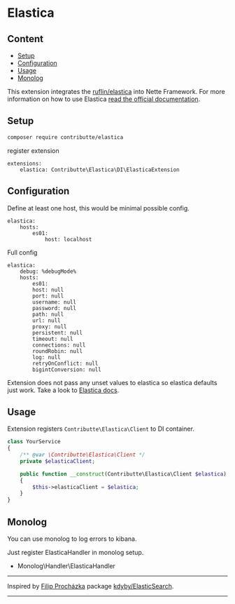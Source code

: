 # Elastica

## Content

- [Setup](#usage)
- [Configuration](#configuration)
- [Usage](#usage)
- [Monolog](#monolog)

This extension integrates the [ruflin/elastica](https://github.com/ruflin/Elastica) into Nette Framework.
For more information on how to use Elastica [read the official documentation](http://Elastica.io/).

## Setup

```bash
composer require contributte/elastica
```
register extension

```neon
extensions:
	elastica: Contributte\Elastica\DI\ElasticaExtension
```


## Configuration

Define at least one host, this would be minimal possible config.

```neon
elastica:
	hosts:
		es01:
			host: localhost
```

Full config
```neon
elastica:
	debug: %debugMode%
	hosts:
		es01:
		host: null
		port: null
		username: null
		password: null
		path: null
		url: null
		proxy: null
		persistent: null
		timeout: null
		connections: null
		roundRobin: null
		log: null
		retryOnConflict: null
		bigintConversion: null
```
Extension does not pass any unset values to elastica so elastica defaults just work.
Take a look to [Elastica docs](https://elastica-docs.readthedocs.io/en/latest/client.html#client-configurations).

## Usage

Extension registers `Contributte\Elastica\Client` to DI container.

```php
class YourService
{
	/** @var \Contributte\Elastica\Client */
	private $elasticaClient;

	public function __construct(Contributte\Elastica\Client $elastica)
	{
		$this->elasticaClient = $elastica;
	}
}
```

## Monolog
You can use monolog to log errors to kibana.

Just register ElasticaHandler in monolog setup.

 - Monolog\Handler\ElasticaHandler

-----

Inspired by [Filip Procházka](https://github.com/fprochazka) package [kdyby/ElasticSearch](https://github.com/Kdyby/ElasticSearch).

-----
